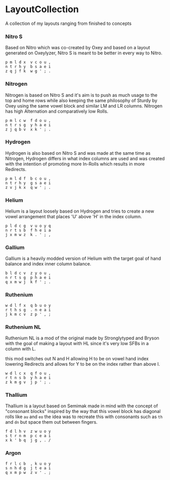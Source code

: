 # LayoutCollection
A collection of my layouts ranging from finished to concepts


### Nitro S

Based on Nitro which was co-created by Oxey and based on a layout generated on Oxeylyzer, Nitro S is meant to be better in every way to Nitro.

```
p m l d x  v c o u , 
n t r h y  b s a e i 
z q j f k  w g ' ; .
```

### Nitrogen

Nitrogen is based on Nitro S and it's aim is to push as much usage to the top and home rows while also keeping the same philosophy of Sturdy by Oxey using the same vowel block and similar LM and LR columns. Nitrogen has high Alternation and comparatively low Rolls.

```
p m l c w  f d o u ,
n t r s g  y h a e i
z j q b v  x k ' ; .
```

### Hydrogen

Hydrogen is also based on Nitro S and was made at the same time as Nitrogen, Hydrogen differs in what index columns are used and was created with the intention of promoting more In-Rolls which results in more Redirects.

```
p m l d f  b c o u , 
n t r h y  g s a e i 
z v j k x  q w ' ; .
```

### Helium

Helium is a layout loosely based on Hydrogen and tries to create a new vowel arrangement that places 'U' above 'H' in the index column.

```
p l d c g  v u o y q
n r t s b  f h e i a
j x m w z  k . ' ; ,
```

### Gallium
Gallium is a heavily modded version of Helium with the target goal of hand balance and index inner column balance.

```
b l d c v  z y o u , 
n r t s g  p h a e i 
q x m w j  k f ' ; . 
```
### Ruthenium
```
w d l f x  q b u o y
r t h s g  . n e a i
j k m c v  z p ' , ;
```

### Ruthenium NL

Ruthenium NL is a mod of the original made by Stronglytyped and Bryson with the goal of making a layout with HL since it's very low SFBs in a column with L.

this mod switches out N and H allowing H to be on vowel hand index lowering Redirects and allows for Y to be on the index rather than above I.

```
w d l c x  q f o u , 
r t n s b  y h a e i 
z k m g v  j p ' ; .
```

### Thallium

Thallium is a layout based on Semimak made in mind with the concept of "consonant blocks" inspired by the way that this vowel block has diagonal rolls like `au` and `eo` the idea was to recreate this with consonants such as `th` and `dn` but space them out between fingers.

```
f d l h v  z w u o y 
s t r n m  p c e a i 
x k ' b q  j g , . /
```

### Argon
```
f r l c b  , k u o y
s n h d g  j t e a i
q x m p w  z v ' . ;
```
